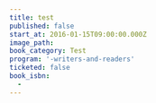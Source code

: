 ```yaml
---
title: test
published: false
start_at: 2016-01-15T09:00:00.000Z
image_path:
book_category: Test
program: '-writers-and-readers'
ticketed: false
book_isbn:
  -
---
```



